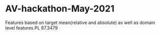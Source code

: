 # AV-hackathon-May-2021


Features based on target mean(relative and absolute) as well as domain level features.PL 87.3479
